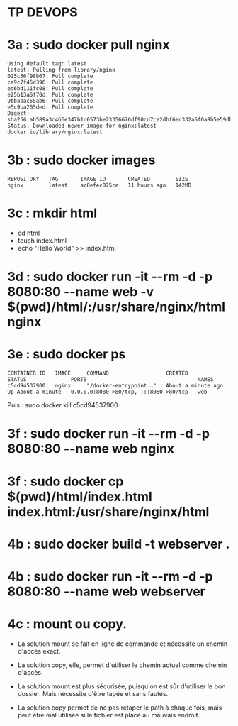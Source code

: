 # TP DEVOPS

# 3a : sudo docker pull nginx

```
Using default tag: latest
latest: Pulling from library/nginx
025c56f98b67: Pull complete 
ca9c7f45d396: Pull complete 
ed6bd111fc08: Pull complete 
e25b13a5f70d: Pull complete 
9bbabac55ab6: Pull complete 
e5c9ba265ded: Pull complete 
Digest: sha256:ab589a3c466e347b1c0573be23356676df90cd7ce2dbf6ec332a5f0a8b5e59db
Status: Downloaded newer image for nginx:latest
docker.io/library/nginx:latest
```

# 3b : sudo docker images

```
REPOSITORY   TAG       IMAGE ID       CREATED        SIZE
nginx        latest    ac8efec875ce   11 hours ago   142MB
```

# 3c : mkdir html
- cd html 
- touch index.html
- echo "Hello World" >> index.html

# 3d : sudo docker run -it --rm -d -p 8080:80 --name web -v $(pwd)/html/:/usr/share/nginx/html nginx


# 3e : sudo docker ps 
```
CONTAINER ID   IMAGE     COMMAND                  CREATED              STATUS              PORTS                                   NAMES
c5cd94537900   nginx     "/docker-entrypoint.…"   About a minute ago   Up About a minute   0.0.0.0:8080->80/tcp, :::8080->80/tcp   web
```

Puis : sudo docker kill c5cd94537900

# 3f : sudo docker run -it --rm -d -p 8080:80 --name web nginx

# 3f : sudo docker cp $(pwd)/html/index.html index.html:/usr/share/nginx/html
 
 
# 4b : sudo docker build -t webserver .

# 4b : sudo docker run -it --rm -d -p 8080:80 --name web webserver

# 4c : mount ou copy.

- La solution mount se fait en ligne de commande et nécessite un chemin d'accès exact.
- La solution copy, elle, permet d'utiliser le chemin actuel comme chemin d'accès. 

- La solution mount est plus sécurisée, puisqu'on est sûr d'utiliser le bon dossier. Mais nécessite d'être tapée et sans fautes.

- La solution copy permet de ne pas retaper le path à chaque fois, mais peut être mal utilisée si le fichier est placé au mauvais endroit.

